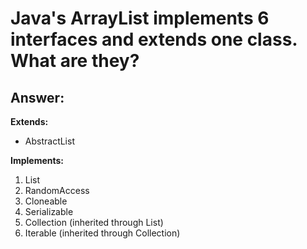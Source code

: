 #  Java's ArrayList implements 6 interfaces and extends one class. What are they?

## Answer:

**Extends:**
- AbstractList<E>

**Implements:**
1. List<E>
2. RandomAccess
3. Cloneable
4. Serializable
5. Collection<E> (inherited through List)
6. Iterable<E> (inherited through Collection)  
